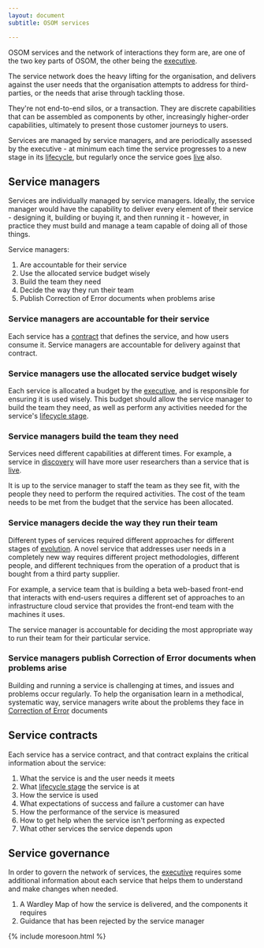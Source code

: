 ```yaml
---
layout: document
subtitle: OSOM services

---
```

OSOM services and the network of interactions they form are, are one of the two key parts of OSOM, the other being the [executive](/executive).

The service network does the heavy lifting for the organisation, and delivers against the user needs that the organisation attempts to address for third-parties, or the needs that arise through tackling those.

They're not end-to-end silos, or a transaction. They are discrete capabilities that can be assembled as components by other, increasingly higher-order capabilities, ultimately to present those customer journeys to users.

Services are managed by service managers, and are periodically assessed by the executive - at minimum each time the service progresses to a new stage in its [lifecycle](/lifecycle/), but regularly once the service goes [live](/lifecycle/#live) also.

## Service managers

Services are individually managed by service managers. Ideally, the service manager would have the capability to deliver every element of their service - designing it, building or buying it, and then running it - however, in practice they must build and manage a team capable of doing all of those things.

Service managers:

1. Are accountable for their service
2. Use the allocated service budget wisely
3. Build the team they need
4. Decide the way they run their team
5. Publish Correction of Error documents when problems arise

### Service managers are accountable for their service

Each service has a [contract](#service-contracts) that defines the service, and how users consume it. Service managers are accountable for delivery against that contract.

### Service managers use the allocated service budget wisely

Each service is allocated a budget by the [executive](/executive), and is responsible for ensuring it is used wisely. This budget should allow the service manager to build the team they need, as well as perform any activities needed for the service's [lifecycle stage](/lifecycle).

### Service managers build the team they need

Services need different capabilities at different times. For example, a service in [discovery](/lifecycle/#discovery) will have more user researchers than a service that is [live](/lifecycle/#live).

It is up to the service manager to staff the team as they see fit, with the people they need to perform the required activities. The cost of the team needs to be met from the budget that the service has been allocated.

### Service managers decide the way they run their team

Different types of services required different approaches for different stages of [evolution](/evolution/). A novel service that addresses user needs in a completely new way requires different project methodologies, different people, and different techniques from the operation of a product that is bought from a third party supplier.

For example, a service team that is building a beta web-based front-end that interacts with end-users requires a different set of approaches to an infrastructure cloud service that provides the front-end team with the machines it uses.

The service manager is accountable for deciding the most appropriate way to run their team for their particular service.

### Service managers publish Correction of Error documents when problems arise

Building and running a service is challenging at times, and issues and problems occur regularly. To help the organisation learn in a methodical, systematic way, service managers write about the problems they face in [Correction of Error](/coe/) documents

## Service contracts

Each service has a service contract, and that contract explains the critical information about the service:

1. What the service is and the user needs it meets
2. What [lifecycle stage](/lifecycle) the service is at
3. How the service is used
4. What expectations of success and failure a customer can have
5. How the performance of the service is measured
6. How to get help when the service isn't performing as expected
7. What other services the service depends upon

## Service governance

In order to govern the network of services, the [executive](/executive) requires some additional information about each service that helps them to understand and make changes when needed.

1. A Wardley Map of how the service is delivered, and the components
   it requires
2. Guidance that has been rejected by the service manager

{% include moresoon.html %}